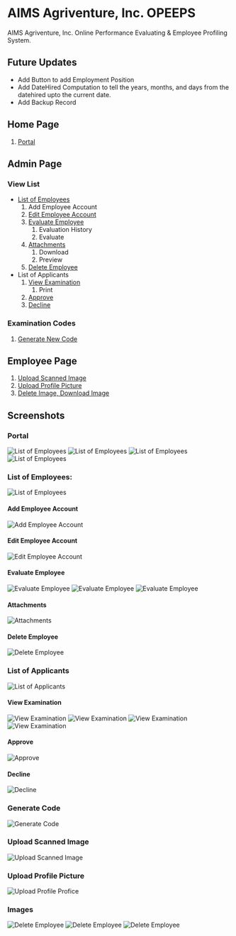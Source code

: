 # AIMS Agriventure, Inc. OPEEPS
AIMS Agriventure, Inc. Online Performance Evaluating & Employee Profiling System.

## Future Updates
* Add Button to add Employment Position
* Add DateHired Computation to tell the years, months, and days from the datehired upto the current date.
* Add Backup Record

## Home Page
1. [Portal](#portal)

## Admin Page
### View List
*  [List of Employees](#list-of-employees)
    1. Add Employee Account
    2. [Edit Employee Account](#edit-employee-account)
    3. [Evaluate Employee](#evaluate-employee)
        1. Evaluation History
        2. Evaluate
    4. [Attachments](#attachments)
        1. Download
        2. Preview
    5. [Delete Employee](#delete-employee)
* List of Applicants
    1. [View Examination](#view-examination)
        1. Print
    2. [Approve](#approve)
    3. [Decline](#decline)

### Examination Codes
1. [Generate New Code](#generate-code)

## Employee Page
1. [Upload Scanned Image](#upload-scanned-image)
2. [Upload Profile Picture](#upload-profile-picture)
3. [Delete Image, Download Image](#images)

## Screenshots
### Portal
![List of Employees](SQL/home1.png "Homepage")
![List of Employees](SQL/home2.png "Homepage")
![List of Employees](SQL/home3.png "Homepage")
![List of Employees](SQL/home4.png "Homepage")

### List of Employees:
![List of Employees](SQL/admin1.png "List of Employees")
#### Add Employee Account
![Add Employee Account](SQL/ "Add Employee Account")
#### Edit Employee Account
![Edit Employee Account](SQL/admin1.png "Edit Employee Account")
#### Evaluate Employee
![Evaluate Employee](SQL/admin1evaluate1.png "Evaluate Employee")
![Evaluate Employee](SQL/admin1evaluate2.png "Evaluate Employee")
![Evaluate Employee](SQL/admin1evaluate3.png "Evaluate Employee")
#### Attachments
![Attachments](SQL/admin1prev.png "Attachments")
#### Delete Employee
![Delete Employee](SQL/ "Delete Employee")
### List of Applicants
![List of Applicants](SQL/admin2.png "List of Applicants")
#### View Examination
![View Examination](SQL/admin2exam1.png "View Examinations")
![View Examination](SQL/admin2exam2.png "View Examinations")
![View Examination](SQL/admin2exam3.png "View Examinations")
![View Examination](SQL/admin2examprint.png "Print Examinations")
#### Approve
![Approve](SQL/ "Approve")
#### Decline
![Decline](SQL/ "Decline")

### Generate Code
![Generate Code](SQL/admin3.png "Generate Code")

### Upload Scanned Image
![Upload Scanned Image](SQL/ "Upload Scanned Image")

### Upload Profile Picture
![Upload Profile Profice](SQL/ "Upload Profile Picture")

### Images
![Delete Employee](SQL/emp1.png "Images")
![Delete Employee](SQL/emp2.png "Images")
![Delete Employee](SQL/emp3.png "Images")